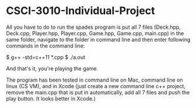 # CSCI-3010-Individual-Project

All you have to do to run the spades program is put all 7 files (Deck.hpp, Deck.cpp, Player.hpp, Player.cpp, Game.hpp, Game.cpp, main.cpp) in the same folder, navigate to the folder in command line and then enter following commands in the command line:

$ g++ -std=c++11 *.cpp
$ ./a.out

And that's it, you're playing the game.

The program has been tested in command line on Mac, command line on linux (CS VM), and in Xcode (just create a new command line c++ project, remove the main.cpp that is put in automatically, add all 7 files and push the play button. It looks better in Xcode.)